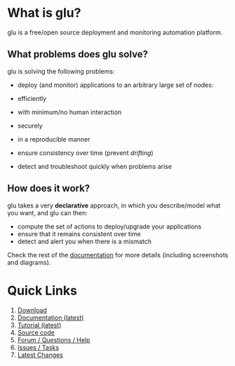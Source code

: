 What is glu?
============
glu is a free/open source deployment and monitoring automation platform.

What problems does glu solve?
-----------------------------

glu is solving the following problems:

* deploy (and monitor) applications to an arbitrary large set of nodes: 

 * efficiently
 * with minimum/no human interaction
 * securely
 * in a reproducible manner

* ensure consistency over time (prevent *drifting*)
* detect and troubleshoot quickly when problems arise

How does it work?
-----------------

glu takes a very **declarative** approach, in which you describe/model what you want, and glu can then:

* compute the set of actions to deploy/upgrade your applications
* ensure that it remains consistent over time
* detect and alert you when there is a mismatch

Check the rest of the [documentation](http://linkedin.github.com/glu/docs/latest/html/index.html) for more details (including  screenshots and diagrams).

Quick Links
===========

1. [Download](https://github.com/linkedin/glu/downloads)
2. [Documentation (latest)](http://linkedin.github.com/glu/docs/latest/html/index.html)
3. [Tutorial (latest)](http://linkedin.github.com/glu/docs/latest/html/tutorial.html)
4. [Source code](http://www.github.com/linkedin/glu)
5. [Forum / Questions / Help](http://glu.977617.n3.nabble.com/)
6. [Issues / Tasks](https://github.com/linkedin/glu/issues)
7. [Latest Changes](http://linkedin.github.com/glu/docs/latest/html/RELEASE.html)
